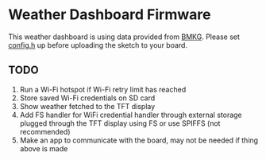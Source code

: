 # Weather Dashboard Firmware

This weather dashboard is using data provided from [BMKG](https://data.bmkg.go.id/prakiraan-cuaca/). Please set [config.h](./include/config.h) up before uploading the sketch to your board.

## TODO
<ol type="1">
    <li>Run a Wi-Fi hotspot if Wi-Fi retry limit has reached</li>
    <li>Store saved Wi-Fi credentials on SD card</li>
    <li>Show weather fetched to the TFT display</li>
    <li>Add FS handler for WiFi credential handler through external storage plugged through the TFT display using FS or use SPIFFS (not recommended)</li>
    <li>Make an app to communicate with the board, may not be needed if thing above is made</li>
</ol>